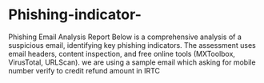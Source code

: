 # Phishing-indicator-
Phishing Email Analysis Report Below is a comprehensive analysis of a suspicious email, identifying key phishing indicators. The assessment uses email headers, content inspection, and free online tools (MXToolbox, VirusTotal, URLScan).
we are using a sample email which asking for mobile number verify to credit refund amount in IRTC 
